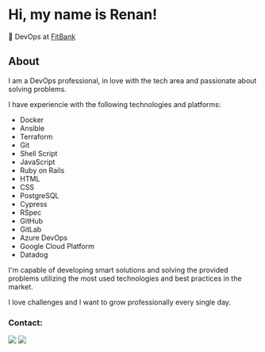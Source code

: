 # Hi, my name is Renan!

💼 DevOps at [FitBank](https://fitbank.com.br)

## About
I am a DevOps professional, in love with the tech area and passionate about solving problems.

I have experiencie with the following technologies and platforms:
- Docker
- Ansible
- Terraform
- Git
- Shell Script
- JavaScript
- Ruby on Rails
- HTML
- CSS
- PostgreSQL
- Cypress
- RSpec
- GitHub
- GitLab
- Azure DevOps
- Google Cloud Platform
- Datadog

I'm capable of developing smart solutions and solving the provided problems utilizing the most used technologies and best practices in the market.

I love challenges and I want to grow professionally every single day.

### Contact:
<div> 
  <a href = "mailto:renancemm@gmail.com"><img src="https://img.shields.io/badge/Gmail-D14836?style=for-the-badge&logo=gmail&logoColor=white" target="_blank"></a>
  <a href="https://www.linkedin.com/in/renanmm" target="_blank"><img src="https://img.shields.io/badge/linkedin-%230077B5.svg?style=for-the-badge&logo=linkedin&logoColor=white" target="_blank"></a> 
</div>
